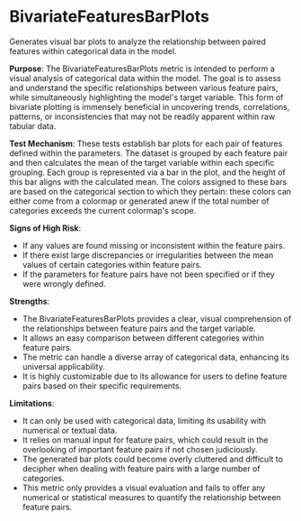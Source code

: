 # BivariateFeaturesBarPlots

Generates visual bar plots to analyze the relationship between paired features within categorical data in the model.

**Purpose**: The BivariateFeaturesBarPlots metric is intended to perform a visual analysis of categorical data
within the model. The goal is to assess and understand the specific relationships between various feature pairs,
while simultaneously highlighting the model's target variable. This form of bivariate plotting is immensely
beneficial in uncovering trends, correlations, patterns, or inconsistencies that may not be readily apparent within
raw tabular data.

**Test Mechanism**: These tests establish bar plots for each pair of features defined within the parameters. The
dataset is grouped by each feature pair and then calculates the mean of the target variable within each specific
grouping. Each group is represented via a bar in the plot, and the height of this bar aligns with the calculated
mean. The colors assigned to these bars are based on the categorical section to which they pertain: these colors
can either come from a colormap or generated anew if the total number of categories exceeds the current colormap's
scope.

**Signs of High Risk**:
- If any values are found missing or inconsistent within the feature pairs.
- If there exist large discrepancies or irregularities between the mean values of certain categories within feature
pairs.
- If the parameters for feature pairs have not been specified or if they were wrongly defined.

**Strengths**:
- The BivariateFeaturesBarPlots provides a clear, visual comprehension of the relationships between feature pairs
and the target variable.
- It allows an easy comparison between different categories within feature pairs.
- The metric can handle a diverse array of categorical data, enhancing its universal applicability.
- It is highly customizable due to its allowance for users to define feature pairs based on their specific
requirements.

**Limitations**:
- It can only be used with categorical data, limiting its usability with numerical or textual data.
- It relies on manual input for feature pairs, which could result in the overlooking of important feature pairs if
not chosen judiciously.
- The generated bar plots could become overly cluttered and difficult to decipher when dealing with feature pairs
with a large number of categories.
- This metric only provides a visual evaluation and fails to offer any numerical or statistical measures to
quantify the relationship between feature pairs.